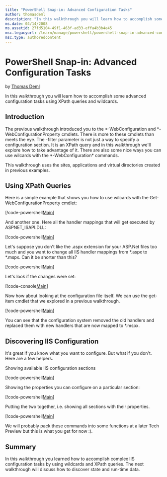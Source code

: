 ```yaml
---
title: "PowerShell Snap-in: Advanced Configuration Tasks"
author: thomasdeml
description: "In this walkthrough you will learn how to accomplish some advanced configuration tasks using XPath queries and wildcards. Introduction The previous walkthrou..."
ms.date: 04/14/2008
ms.assetid: 27fd5104-49f1-463f-ad33-effa4b3b4e45
msc.legacyurl: /learn/manage/powershell/powershell-snap-in-advanced-configuration-tasks
msc.type: authoredcontent
---
```

PowerShell Snap-in: Advanced Configuration Tasks
====================
by [Thomas Deml](https://github.com/thomasdeml)

In this walkthrough you will learn how to accomplish some advanced configuration tasks using XPath queries and wildcards.

## Introduction

The previous walkthrough introduced you to the \*-WebConfiguration and \*-WebConfigurationProperty cmdlets. There is more to these cmdlets than meets the eye. The -filter parameter is not just a way to specify a configuration section. It is an XPath query and in this walkthrough we'll explore how to take advantage of it. There are also some nice ways you can use wilcards with the \*-WebConfiguration\* commands.

This walkthrough uses the sites, applications and virtual directories created in previous examples.

## Using XPath Queries

Here is a simple example that shows you how to use wilcards with the Get-WebConfigurationProperty cmdlet:

[!code-powershell[Main](powershell-snap-in-advanced-configuration-tasks/samples/sample1.ps1)]

And another one. Here all the handler mappings that will get executed by ASPNET\_ISAPI.DLL:

[!code-powershell[Main](powershell-snap-in-advanced-configuration-tasks/samples/sample2.ps1)]

Let's suppose you don't like the .aspx extension for your ASP.Net files too much and you want to change all IIS handler mappings from \*.aspx to \*.mspx. Can it be shorter than this?

[!code-powershell[Main](powershell-snap-in-advanced-configuration-tasks/samples/sample3.ps1)]

Let's look if the changes were set:

[!code-console[Main](powershell-snap-in-advanced-configuration-tasks/samples/sample4.cmd)]

Now how about looking at the configuration file itself. We can use the get-item cmdlet that we explored in a previous walkthrough.

[!code-powershell[Main](powershell-snap-in-advanced-configuration-tasks/samples/sample5.ps1)]

You can see that the configuration system removed the old handlers and replaced them with new handlers that are now mapped to \*.mspx.

## Discovering IIS Configuration

It's great if you know what you want to configure. But what if you don't. Here are a few helpers.

Showing available IIS configuration sections

[!code-powershell[Main](powershell-snap-in-advanced-configuration-tasks/samples/sample6.ps1)]

Showing the properties you can configure on a particular section:

[!code-powershell[Main](powershell-snap-in-advanced-configuration-tasks/samples/sample7.ps1)]

Putting the two together, i.e. showing all sections with their properties.

[!code-powershell[Main](powershell-snap-in-advanced-configuration-tasks/samples/sample8.ps1)]

We will probably pack these commands into some functions at a later Tech Preview but this is what you get for now :).

## Summary

In this walkthrough you learned how to accomplish complex IIS configuration tasks by using wildcards and XPath queries. The next walkthrough will discuss how to discover state and run-time data.
